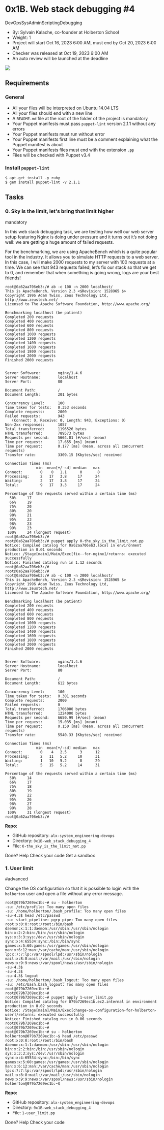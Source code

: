 0x1B. Web stack debugging #4
============================

DevOpsSysAdminScriptingDebugging

*    By: Sylvain Kalache, co-founder at Holberton School
*    Weight: 1
*    Project will start Oct 16, 2023 6:00 AM, must end by Oct 20, 2023 6:00 AM
*    Checker was released at Oct 19, 2023 6:00 AM
*    An auto review will be launched at the deadline

![](https://s3.amazonaws.com/intranet-projects-files/holbertonschool-sysadmin_devops/313/frdkCrb.jpg)

Requirements
------------

### General

*   All your files will be interpreted on Ubuntu 14.04 LTS
*   All your files should end with a new line
*   A `README.md` file at the root of the folder of the project is mandatory
*   Your Puppet manifests must pass `puppet-lint` version 2.1.1 without any errors
*   Your Puppet manifests must run without error
*   Your Puppet manifests first line must be a comment explaining what the Puppet manifest is about
*   Your Puppet manifests files must end with the extension `.pp`
*   Files will be checked with Puppet v3.4

### Install `puppet-lint`

    $ apt-get install -y ruby
    $ gem install puppet-lint -v 2.1.1
    

Tasks
-----

### 0\. Sky is the limit, let's bring that limit higher

mandatory

In this web stack debugging task, we are testing how well our web server setup featuring Nginx is doing under pressure and it turns out it’s not doing well: we are getting a huge amount of failed requests.

For the benchmarking, we are using ApacheBench which is a quite popular tool in the industry. It allows you to simulate HTTP requests to a web server. In this case, I will make 2000 requests to my server with 100 requests at a time. We can see that 943 requests failed, let’s fix our stack so that we get to 0, and remember that when something is going wrong, logs are your best friends!

    root@0a62aa706eb3:/# ab -c 100 -n 2000 localhost/
    This is ApacheBench, Version 2.3 <$Revision: 1528965 $>
    Copyright 1996 Adam Twiss, Zeus Technology Ltd, http://www.zeustech.net/
    Licensed to The Apache Software Foundation, http://www.apache.org/
    
    Benchmarking localhost (be patient)
    Completed 200 requests
    Completed 400 requests
    Completed 600 requests
    Completed 800 requests
    Completed 1000 requests
    Completed 1200 requests
    Completed 1400 requests
    Completed 1600 requests
    Completed 1800 requests
    Completed 2000 requests
    Finished 2000 requests
    
    
    Server Software:        nginx/1.4.6
    Server Hostname:        localhost
    Server Port:            80
    
    Document Path:          /
    Document Length:        201 bytes
    
    Concurrency Level:      100
    Time taken for tests:   0.353 seconds
    Complete requests:      2000
    Failed requests:        943
       (Connect: 0, Receive: 0, Length: 943, Exceptions: 0)
    Non-2xx responses:      1057
    Total transferred:      1196526 bytes
    HTML transferred:       789573 bytes
    Requests per second:    5664.01 [#/sec] (mean)
    Time per request:       17.655 [ms] (mean)
    Time per request:       0.177 [ms] (mean, across all concurrent requests)
    Transfer rate:          3309.15 [Kbytes/sec] received
    
    Connection Times (ms)
                  min  mean[+/-sd] median   max
    Connect:        0    0   1.1      0       8
    Processing:     2   17   3.8     17      24
    Waiting:        2   17   3.8     17      24
    Total:          9   17   3.3     17      24
    
    Percentage of the requests served within a certain time (ms)
      50%     17
      66%     19
      75%     20
      80%     20
      90%     21
      95%     23
      98%     23
      99%     23
     100%     24 (longest request)
    root@0a62aa706eb3:/#
    root@0a62aa706eb3:/# puppet apply 0-the_sky_is_the_limit_not.pp
    Notice: Compiled catalog for 0a62aa706eb3.local in environment production in 0.01 seconds
    Notice: /Stage[main]/Main/Exec[fix--for-nginx]/returns: executed successfully
    Notice: Finished catalog run in 1.12 seconds
    root@0a62aa706eb3:/#
    root@0a62aa706eb3:/#
    root@0a62aa706eb3:/# ab -c 100 -n 2000 localhost/
    This is ApacheBench, Version 2.3 <$Revision: 1528965 $>
    Copyright 1996 Adam Twiss, Zeus Technology Ltd, http://www.zeustech.net/
    Licensed to The Apache Software Foundation, http://www.apache.org/
    
    Benchmarking localhost (be patient)
    Completed 200 requests
    Completed 400 requests
    Completed 600 requests
    Completed 800 requests
    Completed 1000 requests
    Completed 1200 requests
    Completed 1400 requests
    Completed 1600 requests
    Completed 1800 requests
    Completed 2000 requests
    Finished 2000 requests
    
    
    Server Software:        nginx/1.4.6
    Server Hostname:        localhost
    Server Port:            80
    
    Document Path:          /
    Document Length:        612 bytes
    
    Concurrency Level:      100
    Time taken for tests:   0.301 seconds
    Complete requests:      2000
    Failed requests:        0
    Total transferred:      1706000 bytes
    HTML transferred:       1224000 bytes
    Requests per second:    6650.99 [#/sec] (mean)
    Time per request:       15.035 [ms] (mean)
    Time per request:       0.150 [ms] (mean, across all concurrent requests)
    Transfer rate:          5540.33 [Kbytes/sec] received
    
    Connection Times (ms)
                  min  mean[+/-sd] median   max
    Connect:        0    4   2.5      3      12
    Processing:     2   11   5.2     10      31
    Waiting:        1   10   5.2      8      29
    Total:          5   15   5.2     14      31
    
    Percentage of the requests served within a certain time (ms)
      50%     14
      66%     17
      75%     18
      80%     19
      90%     22
      95%     26
      98%     27
      99%     28
     100%     31 (longest request)
    root@0a62aa706eb3:/#
    

**Repo:**

*   GitHub repository: `alx-system_engineering-devops`
*   Directory: `0x1B-web_stack_debugging_4`
*   File: `0-the_sky_is_the_limit_not.pp`

 Done? Help Check your code Get a sandbox

### 1\. User limit

#advanced

Change the OS configuration so that it is possible to login with the `holberton` user and open a file without any error message.

    root@079b7269ec1b:~# su - holberton
    -su: /etc/profile: Too many open files
    -su: /home/holberton/.bash_profile: Too many open files
    -su-4.3$ head /etc/passwd
    -su: start_pipeline: pgrp pipe: Too many open files
    root:x:0:0:root:/root:/bin/bash
    daemon:x:1:1:daemon:/usr/sbin:/usr/sbin/nologin
    bin:x:2:2:bin:/bin:/usr/sbin/nologin
    sys:x:3:3:sys:/dev:/usr/sbin/nologin
    sync:x:4:65534:sync:/bin:/bin/sync
    games:x:5:60:games:/usr/games:/usr/sbin/nologin
    man:x:6:12:man:/var/cache/man:/usr/sbin/nologin
    lp:x:7:7:lp:/var/spool/lpd:/usr/sbin/nologin
    mail:x:8:8:mail:/var/mail:/usr/sbin/nologin
    news:x:9:9:news:/var/spool/news:/usr/sbin/nologin
    -su-4.3$
    -su-4.3$
    -su-4.3$ logout
    -su: /home/holberton/.bash_logout: Too many open files
    -su: /etc/bash.bash_logout: Too many open files
    root@079b7269ec1b:~#
    root@079b7269ec1b:~#
    root@079b7269ec1b:~# puppet apply 1-user_limit.pp
    Notice: Compiled catalog for 079b7269ec1b.ec2.internal in environment production in 0.02 seconds
    Notice: /Stage[main]/Main/Exec[change-os-configuration-for-holberton-user]/returns: executed successfully
    Notice: Finished catalog run in 0.06 seconds
    root@079b7269ec1b:~#
    root@079b7269ec1b:~#
    root@079b7269ec1b:~# su - holberton
    holberton@079b7269ec1b:~$ head /etc/passwd
    root:x:0:0:root:/root:/bin/bash
    daemon:x:1:1:daemon:/usr/sbin:/usr/sbin/nologin
    bin:x:2:2:bin:/bin:/usr/sbin/nologin
    sys:x:3:3:sys:/dev:/usr/sbin/nologin
    sync:x:4:65534:sync:/bin:/bin/sync
    games:x:5:60:games:/usr/games:/usr/sbin/nologin
    man:x:6:12:man:/var/cache/man:/usr/sbin/nologin
    lp:x:7:7:lp:/var/spool/lpd:/usr/sbin/nologin
    mail:x:8:8:mail:/var/mail:/usr/sbin/nologin
    news:x:9:9:news:/var/spool/news:/usr/sbin/nologin
    holberton@079b7269ec1b:~$
    

**Repo:**

*   GitHub repository: `alx-system_engineering-devops`
*   Directory: `0x1B-web_stack_debugging_4`
*   File: `1-user_limit.pp`

 Done? Help Check your code
